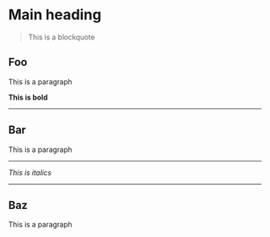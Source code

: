 # Main heading

> This is a blockquote

## Foo

This is a paragraph

 **This is bold**

***

## Bar

This is a paragraph

***

 _This is italics_

***

## Baz

This is a paragraph
